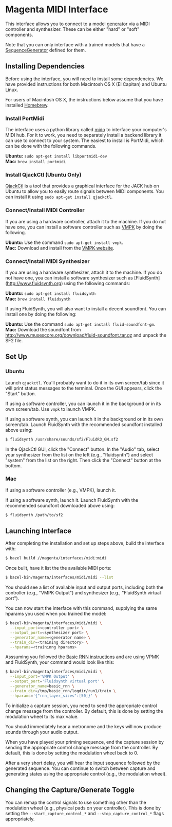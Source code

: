 # Magenta MIDI Interface

This interface allows you to connect to a model
[generator](/magenta/models/README.md#generators) via a MIDI controller
and synthesizer. These can be either "hard" or "soft" components.

Note that you can only interface with a trained models that have a
[SequenceGenerator](/magenta/lib/sequence_generator.py)
 defined for them.

## Installing Dependencies

Before using the interface, you will need to install some
dependencies. We have provided instructions for both Macintosh OS X
(El Capitan) and Ubuntu Linux.

For users of Macintosh OS X, the instructions below assume that you
have installed [Homebrew](http://brew.sh).

### Install PortMidi

The interface uses a python library called [mido](http://mido.readthedocs.io) to
interface your computer's MIDI hub. For it to work, you need to separately
install a backend library it can use to connect to your system. The easiest to
install is PortMidi, which can be done with the following commands.

**Ubuntu:** `sudo apt-get install libportmidi-dev` \
**Mac:** `brew install portmidi`

### Install QjackCtl (Ubuntu Only)

[QjackCtl](http://qjackctl.sourceforge.net/) is a tool that provides a graphical
interface for the JACK hub on Ubuntu to allow you to easily route signals
between MIDI components. You can install it using `sudo apt-get install
qjackctl`.

### Connect/Install MIDI Controller

If you are using a hardware controller, attach it to the machine. If you do not
have one, you can install a software controller such as
[VMPK](http://vmpk.sourceforge.net/) by doing the following.

**Ubuntu:** Use the command `sudo apt-get install vmpk`. \
**Mac:** Download and install from the
[VMPK website](http://vmpk.sourceforge.net/#Download).

### Connect/Install MIDI Synthesizer

If you are using a hardware synthesizer, attach it to the machine. If you do not
have one, you can install a software synthesizer such as [FluidSynth]
(http://www.fluidsynth.org) using the following commands:

**Ubuntu:** `sudo apt-get install fluidsynth` \
**Mac:** `brew install fluidsynth`

If using FluidSynth, you will also want to install a decent soundfont. You can
install one by doing the following:

**Ubuntu:** Use the command `sudo apt-get install fluid-soundfont-gm`. \
**Mac:** Download the soundfont from
http://www.musescore.org/download/fluid-soundfont.tar.gz and unpack the SF2
file.

## Set Up

### Ubuntu

Launch `qjackctl`. You'll probably want to do it in its own screen/tab
since it will print status messages to the terminal. Once the GUI
appears, click the "Start" button.

If using a software controller, you can launch it in the background or in its
own screen/tab. Use `vmpk` to launch VMPK.

If using a software synth, you can launch it in the background or in its own
screen/tab. Launch FluidSynth with the recommended soundfont installed above
using:

```bash
$ fluidsynth /usr/share/sounds/sf2/FluidR3_GM.sf2
```

In the QjackCtl GUI, click the "Connect" button. In the "Audio" tab, select your
synthesizer from the list on the left (e.g., "fluidsynth") and select "system"
from the list on the right. Then click the "Connect" button at the bottom.

### Mac

If using a software controller (e.g., VMPK), launch it.

If using a software synth, launch it. Launch FluidSynth with the
recommended soundfont downloaded above using:

```bash
$ fluidsynth /path/to/sf2
```

## Launching  Interface

After completing the installation and set up steps above, build the interface
with:

```bash
$ bazel build //magenta/interfaces/midi:midi
```

Once built, have it list the the available MIDI ports:

```bash
$ bazel-bin/magenta/interfaces/midi/midi --list
```

You should see a list of available input and output ports, including both the
controller (e.g., "VMPK Output") and synthesizer (e.g., "FluidSynth virtual
port").

You can now start the interface with this command, supplying the same
hparams you used when you trained the model:

```bash
$ bazel-bin/magenta/interfaces/midi/midi \
  --input_port=<controller port> \
  --output_port=<synthesizer port> \
  --generator_name=<generator name> \
  --train_dir=<training directory> \
  --hparams=<traininng hparams>
```

Asssuming you followed the
[Basic RNN instructions](/magenta/models/basic_rnn/README.md) and are
using VPMK and FluidSynth, your command would look like this:

```bash
$ bazel-bin/magenta/interfaces/midi/midi \
  --input_port='VMPK Output' \
  --output_port='Fluidsynth virtual port' \
  --generator_name=basic_rnn \
  --train_dir=/tmp/basic_rnn/logdir/run1/train \
  --hparams='{"rnn_layer_sizes":[50]}' \
```

To initialize a capture session, you need to send the appropriate control change
message from the controller. By default, this is done by setting the modulation
wheel to its max value.

You should immediately hear a metronome and the keys will now produce sounds
through your audio output.

When you have played your priming sequence, end the capture session by sending
the appropriate control change message from the controller. By default, this is
done by setting the modulation wheel back to 0.

After a very short delay, you will hear the input sequence followed by the
generated sequence. You can continue to switch between capture and generating
states using the appropriate control (e.g., the modulation wheel).

## Changing the Capture/Generate Toggle

You can remap the control signals to use something other than the modulation
wheel (e.g., physical pads on your controller). This is done by setting the
`--start_capture_control_*` and `--stop_capture_control_*` flags appropriately.
